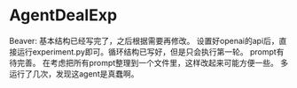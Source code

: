 # AgentDealExp

Beaver:
基本结构已经写完了，之后根据需要再修改。
设置好openai的api后，直接运行experiment.py即可。循环结构已写好，但是只会执行第一轮。
prompt有待完善。
在考虑把所有prompt整理到一个文件里，这样改起来可能方便一些。
多运行了几次，发现这agent是真蠢啊。
